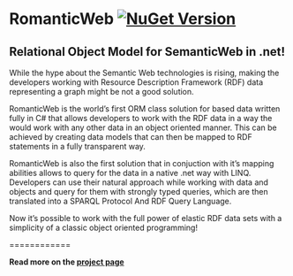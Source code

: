 # RomanticWeb [![NuGet Version](http://ci.t-code.pl/app/rest/builds/buildType:bt12/statusIcon)](http://ci.t-code.pl/viewType.html?buildTypeId=bt12&guest=1) 

## Relational Object Model for SemanticWeb in .net!

While the hype about the Semantic Web technologies is rising, making the developers working with Resource Description Framework (RDF) data representing a graph might be not a good solution.

RomanticWeb is the world’s first ORM class solution for based data written fully in C# that allows developers to work with the RDF data in a way the would work with any other data in an object oriented manner. This can be achieved by creating data models that can then be mapped to RDF statements in a fully transparent way.

RomanticWeb is also the first solution that in conjuction with it’s mapping abilities allows to query for the data in a native .net way with LINQ. Developers can use their natural approach while working with data and objects and query for them with strongly typed queries, which are then translated into a SPARQL Protocol And RDF Query Language.

Now it’s possible to work with the full power of elastic RDF data sets with a simplicity of a classic object oriented programming!

============

__Read more on the [project page](http://makolab.github.io/RomanticWeb/)__
